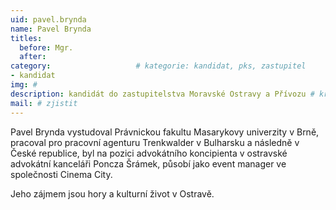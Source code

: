 ```yaml
---
uid: pavel.brynda
name: Pavel Brynda
titles:
  before: Mgr. 
  after: 
category:                 	# kategorie: kandidat, pks, zastupitel
- kandidat 
img: #
description: kandidát do zastupitelstva Moravské Ostravy a Přívozu # kratký popis, max 160 znaků
mail: # zjistit
---
```


Pavel Brynda vystudoval Právnickou fakultu Masarykovy univerzity v Brně, pracoval pro pracovní agenturu Trenkwalder v Bulharsku a následně v České republice, byl na pozici advokátního koncipienta v ostravské advokátní kanceláři Poncza Šrámek, působí jako event manager ve společnosti Cinema City.

Jeho zájmem jsou hory a kulturní život v Ostravě.
